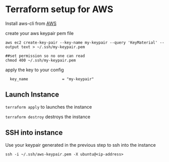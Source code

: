 # Terraform setup for AWS 

Install aws-cli from [AWS](https://docs.aws.amazon.com/cli/latest/userguide/getting-started-install.html)  

create your aws keypair pem file 

```
aws ec2 create-key-pair --key-name my-keypair --query 'KeyMaterial' --output text > ~/.ssh/my-keypair.pem

##set permission so no one can read 
chmod 400 ~/.ssh/my-keypair.pem

```

apply the key to your config 

```
  key_name               = "my-keypair"
```

## Launch Instance 

`terraform apply` to launches the instance

`terraform destroy` destroys the instance 


## SSH into instance
Use your keypair generated in the previous step to ssh into the instance
```
ssh -i ~/.ssh/aws-keypair.pem -X ubuntu@<ip-address>
```
